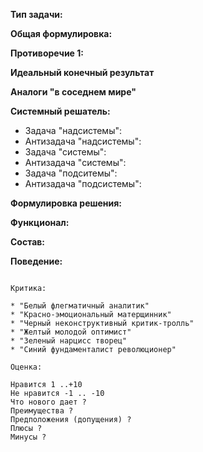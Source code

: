 **Тип задачи:** 

**Общая формулировка:**

**Противоречие 1:** 

**Идеальный конечный результат** 

**Аналоги "в соседнем мире"**

**Системный решатель:**

* Задача "надсистемы": 
* Антизадача "надсистемы": 
* Задача "системы": 
* Антизадача "системы": 
* Задача "подситемы": 
* Антизадача "подсистемы": 

**Формулировка решения:**


**Функционал:**



**Состав:**



**Поведение:**



~~~Заполняется во время обсуждения~~~

Критика:

* "Белый флегматичный аналитик"
* "Красно-эмоциональный матерщинник"
* "Черный неконструктивный критик-тролль"
* "Желтый молодой оптимист"
* "Зеленый нарцисс творец"
* "Синий фундаменталист революционер"

Оценка:

Нравится 1 ..+10
Не нравится -1 .. -10
Что нового дает ?
Преимущества ?
Предположения (допущения) ?
Плюсы ?
Минусы ?
